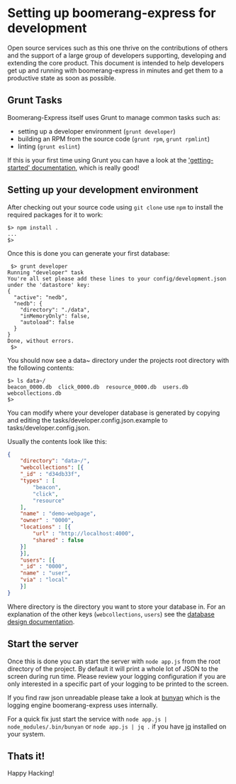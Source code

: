 # Setting up boomerang-express for development

Open source services such as this one thrive on the contributions of others and the support of a
large group of developers supporting, developing and extending the core product. This document
is intended to help developers get up and running with boomerang-express in minutes and get them
to a productive state as soon as possible.

## Grunt Tasks

Boomerang-Express itself uses Grunt to manage common tasks such as:

- setting up a developer environment (`grunt developer`)
- building an RPM from the source code (`grunt rpm`, `grunt rpmlint`)
- linting (`grunt eslint`)

If this is your first time using Grunt you can have a look at the ['getting-started' documentation](http://gruntjs.com/getting-started),
which is really good!

## Setting up your development environment

After checking out your source code using `git clone` use `npm` to install the required packages
for it to work:

```shell
$> npm install .
...
$> 
```

Once this is done you can generate your first database:

```
 $> grunt developer
Running "developer" task
You're all set please add these lines to your config/development.json under the 'datastore' key:
{
  "active": "nedb",
  "nedb": {
    "directory": "./data",
    "inMemoryOnly": false,
    "autoload": false
  }
}
Done, without errors.
 $>

```

You should now see a data~ directory under the projects root directory with the following contents:

```shell
$> ls data~/
beacon_0000.db  click_0000.db  resource_0000.db  users.db  webcollections.db
$>
```

You can modify where your developer database is generated by copying and editing the tasks/developer.config.json.example
to tasks/developer.config.json. 

Usually the contents look like this:

```json
{
    "directory": "data~/",
    "webcollections": [{
	"_id" : "d34db33f",
	"types" : [
	    "beacon",
	    "click",
	    "resource"
	],
	"name" : "demo-webpage",
	"owner" : "0000",
	"locations" : [{
	    "url" : "http://localhost:4000",
	    "shared" : false
	}]
    }],
    "users": [{
	"_id" : "0000",
	"name" : "user",
	"via" : "local"
    }]
}
```

Where directory is the directory you want to store your database in.
For an explanation of the other keys (`webcollections`, `users`) see the [database design documentation](database.md).

## Start the server

Once this is done you can start the server with `node app.js` from the root directory of the project.
By default it will print a whole lot of JSON to the screen during run time. Please review your logging
configuration if you are only interested in a specific part of your logging to be printed to the screen.

If you find raw json unreadable please take a look at [bunyan](https://github.com/trentm/node-bunyan) which
is the logging engine boomerang-express uses internally.

For a quick fix just start the service with `node app.js | node_modules/.bin/bunyan` or `node app.js | jq .`
if you have [jq](http://stedolan.github.io/jq/) installed on your system.


## Thats it!

Happy Hacking!
